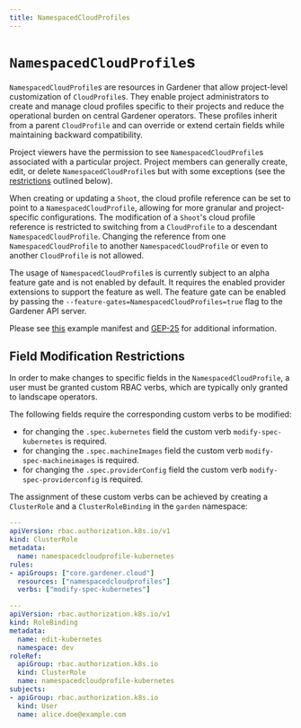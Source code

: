 ```yaml
---
title: NamespacedCloudProfiles
---
```


# `NamespacedCloudProfile`s

`NamespacedCloudProfile`s are resources in Gardener that allow project-level customization of `CloudProfile`s.
They enable project administrators to create and manage cloud profiles specific to their projects and reduce the operational burden on central Gardener operators.
These profiles inherit from a parent `CloudProfile` and can override or extend certain fields while maintaining backward compatibility.

Project viewers have the permission to see `NamespacedCloudProfile`s associated with a particular project.
Project members can generally create, edit, or delete `NamespacedCloudProfile`s but with some exceptions (see the [restrictions](#field-modification-restrictions) outlined below).

When creating or updating a `Shoot`, the cloud profile reference can be set to point to a `NamespacedCloudProfile`, allowing for more granular and project-specific configurations.
The modification of a `Shoot`'s cloud profile reference is restricted to switching from a `CloudProfile` to a descendant `NamespacedCloudProfile`.
Changing the reference from one `NamespacedCloudProfile` to another `NamespacedCloudProfile` or even to another `CloudProfile` is not allowed.

The usage of `NamespacedCloudProfile`s is currently subject to an alpha feature gate and is not enabled by default.
It requires the enabled provider extensions to support the feature as well.
The feature gate can be enabled by passing the `--feature-gates=NamespacedCloudProfiles=true` flag to the Gardener API server.

Please see [this](../../../example/35-namespacedcloudprofile.yaml) example manifest and [GEP-25](../../proposals/25-namespaced-cloud-profiles.md) for additional information.

## Field Modification Restrictions

In order to make changes to specific fields in the `NamespacedCloudProfile`, a user must be granted custom RBAC verbs, which are typically only granted to landscape operators.

The following fields require the corresponding custom verbs to be modified:
* for changing the `.spec.kubernetes` field the custom verb `modify-spec-kubernetes` is required.
* for changing the `.spec.machineImages` field the custom verb `modify-spec-machineimages` is required.
* for changing the `.spec.providerConfig` field the custom verb `modify-spec-providerconfig` is required.

The assignment of these custom verbs can be achieved by creating a `ClusterRole` and a `ClusterRoleBinding` in the `garden` namespace:

```yaml
---
apiVersion: rbac.authorization.k8s.io/v1
kind: ClusterRole
metadata:
  name: namespacedcloudprofile-kubernetes
rules:
- apiGroups: ["core.gardener.cloud"] 
  resources: ["namespacedcloudprofiles"]
  verbs: ["modify-spec-kubernetes"]

---
apiVersion: rbac.authorization.k8s.io/v1
kind: RoleBinding
metadata:
  name: edit-kubernetes
  namespace: dev
roleRef:
  apiGroup: rbac.authorization.k8s.io
  kind: ClusterRole
  name: namespacedcloudprofile-kubernetes
subjects:
- apiGroup: rbac.authorization.k8s.io
  kind: User
  name: alice.doe@example.com
```
